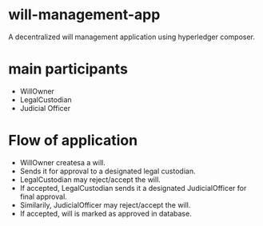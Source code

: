 # will-management-app
A decentralized will management application using hyperledger composer.

# main participants
* WillOwner
* LegalCustodian
* Judicial Officer

# Flow of application
* WillOwner createsa a will.
* Sends it for approval to a designated legal custodian.
* LegalCustodian may reject/accept the will.
* If accepted, LegalCustodian sends it a designated JudicialOfficer for final approval.
* Similarily, JudicialOfficer may reject/accept the will.
* If accepted, will is marked as approved in database.


